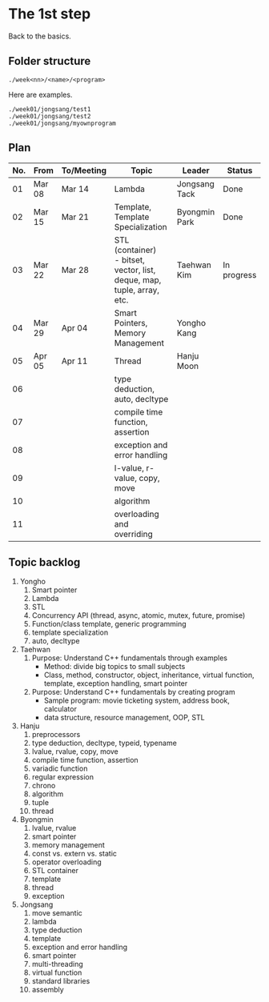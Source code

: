 # The 1st step

Back to the basics.

## Folder structure

```
./week<nn>/<name>/<program>
```

Here are examples.

```
./week01/jongsang/test1
./week01/jongsang/test2
./week01/jongsang/myownprogram
```

## Plan

| No. | From | To/Meeting | Topic | Leader | Status |
|---|---|---|---|---|---|
| 01 | Mar 08 | Mar 14 | Lambda | Jongsang Tack | Done |
| 02 | Mar 15 | Mar 21 | Template, Template Specialization | Byongmin Park | Done |
| 03 | Mar 22 | Mar 28 | STL (container)<br>- bitset, vector, list, deque, map, tuple, array, etc. | Taehwan Kim | In progress |
| 04 | Mar 29 | Apr 04 | Smart Pointers, Memory Management | Yongho Kang | |
| 05 | Apr 05 | Apr 11 | Thread | Hanju Moon | |
| 06 | | | type deduction, auto, decltype | | |
| 07 | | | compile time function, assertion | | |
| 08 | | | exception and error handling | | |
| 09 | | | l-value, r-value, copy, move | | |
| 10 | | | algorithm | | |
| 11 | | | overloading and overriding | | |


## Topic backlog
1. Yongho
   1. Smart pointer
   1. Lambda
   1. STL
   1. Concurrency API (thread, async, atomic, mutex, future, promise)
   1. Function/class template, generic programming
   1. template specialization
   1. auto, decltype
1. Taehwan
   1. Purpose: Understand C++ fundamentals through examples
      - Method: divide big topics to small subjects
      - Class, method, constructor, object, inheritance, virtual function, template, exception handling, smart pointer
   1. Purpose: Understand C++ fundamentals by creating program
      - Sample program: movie ticketing system, address book, calculator
      - data structure, resource management, OOP, STL
1. Hanju
   1. preprocessors
   1. type deduction, decltype, typeid, typename
   1. lvalue, rvalue, copy, move
   1. compile time function, assertion
   1. variadic function
   1. regular expression
   1. chrono
   1. algorithm
   1. tuple
   1. thread
1. Byongmin
   1. lvalue, rvalue
   1. smart pointer
   1. memory management
   1. const vs. extern vs. static
   1. operator overloading
   1. STL container
   1. template
   1. thread
   1. exception
1. Jongsang
   1. move semantic
   1. lambda
   1. type deduction
   1. template
   1. exception and error handling
   1. smart pointer
   1. multi-threading
   1. virtual function
   1. standard libraries
   1. assembly
